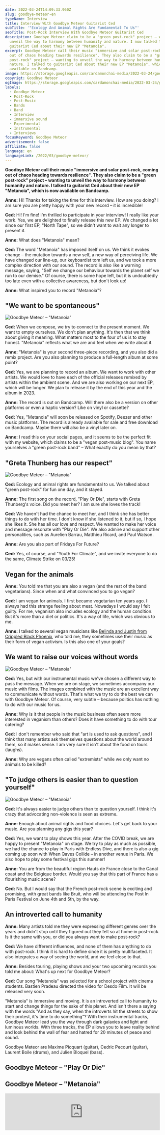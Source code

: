 ```yaml
---
date: 2022-03-24T14:09:33.960Z
slug: goodbye-meteor-en
typeName: Interview
title: Interview With Goodbye Meteor Guitarist Ced
subTitle: '"Ecology And Animal Rights Are Fundamental To Us"'
seoTitle: Post-Rock Interview With Goodbye Meteor Guitarist Ced
description: Goodbye Meteor claim to be a "green post-rock" project – wanting to
  unveil the way to harmony between humanity and nature. I now talked to
  guitarist Ced about their new EP "Metanoia".
excerpt: Goodbye Meteor call their music "immersive and solar post-rock, coming
  out of chaos heading towards resilience". They also claim to be a "green
  post-rock" project – wanting to unveil the way to harmony between humanity and
  nature. I talked to guitarist Ced about their new EP "Metanoia", which is now
  available on Bandcamp.
image: https://storage.googleapis.com/cardamonchai-media/2022-03-24/goodbye-meteor-1-jpg-imagine-080808_191a20_1024_768/640.webp
copyrigt: Goodbye Meteor
ogImage: https://storage.googleapis.com/cardamonchai-media/2022-03-24/goodbye-meteor-fb-jpg-imagine-080808_1e1e24_1200_628/640.webp
labels:
  - Goodbye Meteor
  - Post-Rock
  - Post-Music
  - Bands
  - Band
  - Interview
  - immersive sound
  - Experimental
  - Instrumental
  - Interviews
focusKeyword: Goodbye Meteor
advertisement: false
affiliate: false
language: en
languageLink: /2022/03/goodbye-meteor/
---
```

**Goodbye Meteor call their music "immersive and solar post-rock, coming out of chaos heading towards resilience". They also claim to be a "green post-rock" project – wanting to unveil the way to harmony between humanity and nature. I talked to guitarist Ced about their new EP "Metanoia", which is now available on Bandcamp.**

**Anne:** Hi! Thanks for taking the time for this interview. How are you doing? I am sure you are pretty happy with your new record – it is incredible!

**Ced:** Hi! I'm fine! I'm thrilled to participate in your interview! I really like your work. Yes, we are delighted to finally release this new EP. We changed a lot since our first EP, "North Tape", so we didn't want to wait any longer to present it.

**Anne:** What does "Metanoia" mean?

**Ced:** The word "Metanoia" has imposed itself on us. We think it evokes change – the mutation towards a new self, a new way of perceiving life. We have changed our line-up, our keyboardist tom left us, and we took a more complex direction with our sound. The record is also like a warning message, saying, "Self we change our behaviour towards the planet self we run to our demise." Of course, there is some hope left, but it is undoubtedly too late even with a collective awareness, but don't look up!

**Anne:** What inspired you to record "Metanoia"?

## "We want to be spontaneous"

![Goodbye Meteor – "Metanoia"](https://storage.googleapis.com/cardamonchai-media/2022-03-24/goodbye-meteor-metanoia-jpg-imagine-080808_515250_1080_1080/640.webp "Goodbye Meteor – \"Metanoia\"")

**Ced:** When we compose, we try to connect to the present moment. We want to empty ourselves. We don't plan anything. It's then that we think about giving it meaning. What matters most to the four of us is to stay honest. "Metanoia" reflects what we are and feel when we write about it.

**Anne:** "Metanoia" is your second three-piece recording, and you also did a remix project. Are you also planning to produce a full-length album at some point?

**Ced:** Yes, we are planning to record an album. We want to work with other artists. We would love to have each of the official releases remixed by artists within the ambient scene. And we are also working on our next EP, which will be longer. We plan to release it by the end of this year and the album in 2023.

**Anne:** The record is out on Bandcamp. Will there also be a version on other platforms or even a haptic version? Like on vinyl or cassette?

**Ced:** Yes, "Metanoia" will soon be released on Spotify, Deezer and other music platforms. The record is already available for sale and free download on Bandcamp. Maybe there will also be a vinyl later on.

**Anne:** I read this on your social pages, and it seems to be the perfect fit with my website, which claims to be a "vegan post-music blog". You name yourselves a "green post-rock band" – What exactly do you mean by that?

## "Greta Thunberg has our respect"

![Goodbye Meteor – "Metanoia"](https://storage.googleapis.com/cardamonchai-media/2022-03-24/goodbye-meteor-3-jpg-imagine-080808_231f1a_1024_768/640.webp "Goodbye Meteor in the studio")

**Ced:** Ecology and animal rights are fundamental to us. We talked about "green post-rock" for fun one day, and it stayed.

**Anne:** The first song on the record, "Play Or Die", starts with Greta Thunberg's voice. Did you meet her? I am sure she loves the track!

**Ced:** We haven't had the chance to meet her, and I think she has better things to do with her time. I don't know if she listened to it, but if so, I hope she likes it. She has all our love and respect. We wanted to make her voice and message resonate with "Play Or Die". We also admire and support other personalities, such as Aurelien Barrau, Matthieu Ricard, and Paul Watson.

**Anne:** Are you also part of Fridays For Future?

**Ced:** Yes, of course, and "Youth For Climate", and we invite everyone to do the same, Climate Strike on 03/25!

## Vegan for the animals

**Anne:** You told me that you are also a vegan (and the rest of the band vegetarians). Since when and what convinced you to go vegan?

**Ced:** I am vegan for animals. I first became vegetarian ten years ago. I always had this strange feeling about meat. Nowadays I would say I felt guilty. For me, veganism also includes ecology and the human condition. But it's more than a diet or politics. It's a way of life, which was obvious to me.

**Anne:** I talked to several vegan musicians like [Belinda and Justin from Crippled Black Phoenix](/2020/12/crippled-black-phoenix-interview-en), who told me, they sometimes use their music as their form of vegan activism. Is this also one of your goals?

## We want to raise our voices without words

![Goodbye Meteor – "Metanoia"](https://storage.googleapis.com/cardamonchai-media/2022-03-24/goodbye-meteor-jpg-imagine-080818_413e48_1024_768/640.webp "Goodbye Meteor on stage")

**Ced:** Yes, but with our instrumental music we've chosen a different way to pass the message. When we are on stage, we sometimes accompany our music with films. The images combined with the music are an excellent way to communicate without words. That's what we try to do the best we can with Goodbye Meteor. Of course, very subtle – because politics has nothing to do with our music for us.

**Anne:** Why is it that people in the music business often seem more interested in veganism than others? Does it have something to do with tour catering?

**Ced:** I don't remember who said that "art is used to ask questions", and I think that many artists ask themselves questions about the world around them, so it makes sense. I am very sure it isn't about the food on tours (laughs).

**Anne:** Why are vegans often called "extremists" while we only want no animals to be killed?

## "To judge others is easier than to question yourself"

![Goodbye Meteor – "Metanoia"](https://storage.googleapis.com/cardamonchai-media/2022-03-24/goodbye-meteor-2-jpg-imagine-080808_282b32_1024_768/640.webp "Goodbye Meteor Drummer Laurent Boile")

**Ced:** It's always easier to judge others than to question yourself. I think it's crazy that advocating non-violence is seen as extreme.

**Anne:** Enough about animal rights and food choices. Let's get back to your music. Are you planning any gigs this year?

**Ced:** Yes, we want to play shows this year. After the COVID break, we are happy to present "Metanoia" on stage. We try to play as much as possible, we had the chance to play in Paris with Endless Dive, and there is also a gig coming up soon with When Qaves Collide – in another venue in Paris. We also hope to play some festival gigs this summer!

**Anne:** You are from the beautiful region Hauts de France close to the Canal coast and the Belgique border. Would you say that this part of France has a flourishing music scene?

**Ced:** No. But I would say that the French post-rock scene is exciting and promising, with great bands like Bruit, who will be attending the Post In Paris Festival on June 4th and 5th, by the way.

## An introverted call to humanity

**Anne:** Many artists told me they were expressing different genres over the years and didn't stop until they figured out they felt so at home in post-rock. Is it the same with you, or did you always want to make post-rock?

**Ced:** We have different influences, and none of them has anything to do with post-rock. I think it is hard to define since it is pretty multifaceted. It also integrates a way of seeing the world, and we feel close to that.

**Anne:** Besides touring, playing shows and your two upcoming records you told me about: What's up next for Goodbye Meteor?

**Ced:** Our song "Metanoia" was selected for a school project with cinema students. Bastien Pradeau directed the video for Desdo Film. It will be released very soon.

"Metanoia" is immersive and moving. It is an introverted call to humanity to start and change things for the sake of this planet. And isn't there a saying with the words "And as they say, when the introverts hit the streets to show their protest, it's time to do something"? With their instrumental tracks, Goodbye Meteor lead you the way through dark galaxies and light and luminous worlds. With three tracks, the EP allows you to leave reality behind and look behind the wall of fear and hatred for 20 minutes of peace and sound.

Goodbye Meteor are Maxime Picquart (guitar), Cedric Pecourt (guitar), Laurent Boile (drums), and Julien Bloquel (bass).

## Goodbye Meteor – "Play Or Die"

<YouTube id="imzINkC764E" />

## Goodbye Meteor – "Metanoia"

<iframe style="border: 0; width: 100%; height: 120px;" src="https://bandcamp.com/EmbeddedPlayer/album=1293938673/size=large/bgcol=ffffff/linkcol=5c9b72/tracklist=false/artwork=small/transparent=true/" seamless><a href="https://goodbyemeteor.bandcamp.com/album/metanoia">Metanoia by Goodbye Meteor</a></iframe>